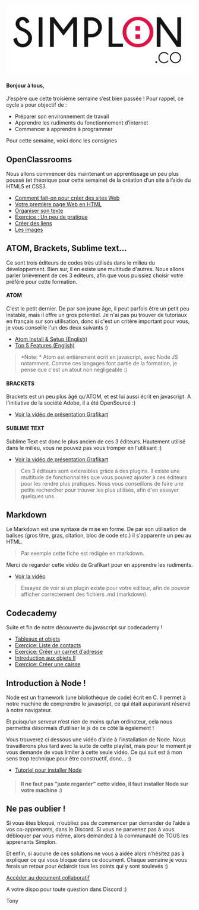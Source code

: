 ![image alt text](logo.jpg)

#### Bonjour à tous,

J’espère que cette troisième semaine s’est bien passée ! Pour rappel, ce cycle a pour objectif de :

* Préparer son environnement de travail
* Apprendre les rudiments du fonctionnement d’internet
* Commencer à apprendre à programmer

Pour cette semaine, voici donc les consignes

## OpenClassrooms

Nous allons commencer dés maintenant un apprentissage un peu plus poussé (et théorique pour cette semaine) de la création d’un site à l’aide du HTML5 et CSS3.

* [Comment fait-on pour créer des sites Web](https://openclassrooms.com/courses/apprenez-a-creer-votre-site-web-avec-html5-et-css3/comment-fait-on-pour-creer-des-sites-web)
* [Votre première page Web en HTML](https://openclassrooms.com/courses/apprenez-a-creer-votre-site-web-avec-html5-et-css3/votre-premiere-page-web-en-html)
* [Organiser son texte](https://openclassrooms.com/courses/apprenez-a-creer-votre-site-web-avec-html5-et-css3/organiser-son-texte)
* [Exercice : Un peu de pratique](https://www.codevolve.com/api/v1/publishable_key/2A9CAA3419124E3E8C3F5AFCE5306292?content_id=39a3dcd4-a09a-4ffc-98a7-9dc8342028ed)
* [Créer des liens](https://openclassrooms.com/courses/apprenez-a-creer-votre-site-web-avec-html5-et-css3/creer-des-liens)
* [Les images](https://openclassrooms.com/courses/apprenez-a-creer-votre-site-web-avec-html5-et-css3/les-images-18)

## ATOM, Brackets, Sublime text...

Ce sont trois éditeurs de codes très utilisés dans le milieu du développement. Bien sur, il en existe une multitude d'autres. Nous allons parler brièvement de ces 3 editeurs, afin que vous puissiez choisir votre préféré pour cette formation.

#### ATOM

C'est le petit dernier. De par son jeune âge, il peut parfois être un petit peu instable, mais il offre un gros potentiel. Je n'ai pas pu trouver de tutoriaux en français sur son utilisation, donc si c'est un critère important pour vous, je vous conseille l'un des deux suivants :)
* [Atom Install & Setup (English)](https://www.youtube.com/watch?v=hPC6keUUiTA)
* [Top 5 Features (English)](https://www.youtube.com/watch?v=UYPgPyxwF28)

> *Note: * Atom est entièrement écrit en javascript, avec Node JS notamment. Comme ces langages font partie de la formation, je pense que c'est un atout non négligeable :)

#### BRACKETS
Brackets est un peu plus âgé qu'ATOM, et est lui aussi écrit en javascript. A l'initiative de la société Adobe, il a été OpenSourcé :)

* [Voir la vidéo de présentation Grafikart](https://www.grafikart.fr/tutoriels/html-css/brackets-532)

#### SUBLIME TEXT

Sublime Text est donc le plus ancien de ces 3 éditeurs. Hautement utilisé dans le milieu, vous ne pouvez pas vous tromper en l'utilisant :)

* [Voir la vidéo de présentation Grafikart](https://www.grafikart.fr/tutoriels/sublime-text-2/sublime-text-2-180)

> Ces 3 éditeurs sont extensibles grâce à des plugins. Il existe une multitude de fonctionnalités que vous pouvez ajouter à ces éditeurs pour les rendre plus pratiques. Nous vous conseillons de faire une petite rechercher pour trouver les plus utilisés, afin d'en essayer quelques uns.

## Markdown

Le Markdown est une syntaxe de mise en forme. De par son utilisation de balises (gros titre, gras, citation, bloc de code etc.) il s'apparente un peu au HTML.

> Par exemple cette fiche est rédigée en markdown.

Merci de regarder cette vidéo de Grafikart pour en apprendre les rudiments.

* [Voir la vidéo](https://www.youtube.com/watch?v=6hikjzymd0c)

> Essayez de voir si un plugin existe pour votre editeur, afin de pouvoir afficher correctement des fichiers .md (markdown).

## Codecademy

Suite et fin de notre découverte du javascript sur codecademy !

* [Tableaux et objets](https://www.codecademy.com/courses/javascript-beginner-fr-FR-kwlmi/0/1?curriculum_id=5355c2b7516bcbd912000008)
* [Exercice: Liste de contacts](https://www.codecademy.com/courses/javascript-beginner-fr-FR-3gw51/0/1?curriculum_id=5355c2b7516bcbd912000008)
* [Exercice: Créer un carnet d’adresse](https://www.codecademy.com/courses/javascript-beginner-fr-FR-wnz9l/0/1?curriculum_id=5355c2b7516bcbd912000008)
* [Introduction aux objets II](https://www.codecademy.com/courses/javascript-beginner-fr-FR-y2vdo/0/1?curriculum_id=5355c2b7516bcbd912000008)
* [Exercice: Créer une caisse](https://www.codecademy.com/courses/javascript-beginner-fr-FR-4ttc1/0/1?curriculum_id=5355c2b7516bcbd912000008)

## Introduction à Node !

Node est un framework (une bibliothèque de code) écrit en C. Il permet à notre machine de comprendre le javascript, ce qui était auparavant réservé à notre navigateur.

Et puisqu’un serveur n’est rien de moins qu’un ordinateur, cela nous permettra désormais d’utiliser le js de ce côté là également !

Vous trouverez ci dessous une vidéo d’aide à l’installation de Node. Nous travaillerons plus tard avec la suite de cette playlist, mais pour le moment je vous demande de vous limiter à cette seule vidéo. Ce qui suit est à mon sens trop technique pour être constructif, donc… :)

* [Tutoriel pour installer Node](https://www.youtube.com/watch?v=75c3Zw5o2ZQ&list=PL1aYsXmhJ1Wd6k4fpx4K0fliY-9hWtlUl&index=2)


>#### Il ne faut pas "juste regarder" cette vidéo, il faut installer Node sur votre machine :)


## Ne pas oublier !

Si vous êtes bloqué, n’oubliez pas de commencer par demander de l’aide à vos co-apprenants, dans le Discord. Si vous ne parvenez pas à vous débloquer par vous même, alors demandez à la communauté de TOUS les apprenants Simplon.

Et enfin, si aucune de ces solutions ne vous a aidée alors n’hésitez pas à expliquer ce qui vous bloque dans ce document. Chaque semaine je vous ferais un retour pour éclaircir tous les points qui y sont soulevés :)

[Accéder au document collaboratif](https://annuel.framapad.org/p/KJHQSdqjkhda76)

A votre dispo pour toute question dans Discord :)

Tony
